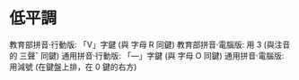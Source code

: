 # 低平調

教育部拼音·行動版: 「V」字鍵 (與 字母 R 同鍵)
教育部拼音·電腦版: 用 3 (與注音的 三聲ˇ 同鍵)
通用拼音·行動版: 「—」字鍵 (與 字母 O 同鍵)
通用拼音·電腦版: 用減號 (在鍵盤上排，在 0 鍵的右方)